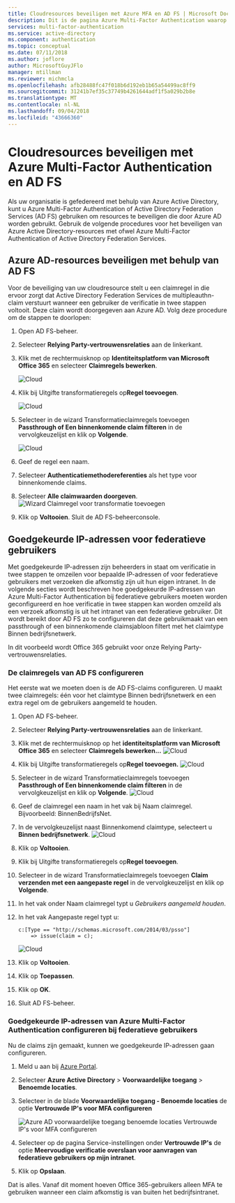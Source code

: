 ```yaml
---
title: Cloudresources beveiligen met Azure MFA en AD FS | Microsoft Docs
description: Dit is de pagina Azure Multi-Factor Authentication waarop wordt beschreven hoe u aan de slag kunt met Azure MFA en AD FS in de cloud.
services: multi-factor-authentication
ms.service: active-directory
ms.component: authentication
ms.topic: conceptual
ms.date: 07/11/2018
ms.author: joflore
author: MicrosoftGuyJFlo
manager: mtillman
ms.reviewer: michmcla
ms.openlocfilehash: afb28488fc47f018b6d192eb1b65a54499ac8ff9
ms.sourcegitcommit: 31241b7ef35c37749b4261644adf1f5a029b2b8e
ms.translationtype: MT
ms.contentlocale: nl-NL
ms.lasthandoff: 09/04/2018
ms.locfileid: "43666360"
---
```

# <a name="securing-cloud-resources-with-azure-multi-factor-authentication-and-ad-fs"></a>Cloudresources beveiligen met Azure Multi-Factor Authentication en AD FS

Als uw organisatie is gefedereerd met behulp van Azure Active Directory, kunt u Azure Multi-Factor Authentication of Active Directory Federation Services (AD FS) gebruiken om resources te beveiligen die door Azure AD worden gebruikt. Gebruik de volgende procedures voor het beveiligen van Azure Active Directory-resources met ofwel Azure Multi-Factor Authentication of Active Directory Federation Services.

## <a name="secure-azure-ad-resources-using-ad-fs"></a>Azure AD-resources beveiligen met behulp van AD FS

Voor de beveiliging van uw cloudresource stelt u een claimregel in die ervoor zorgt dat Active Directory Federation Services de multipleauthn-claim verstuurt wanneer een gebruiker de verificatie in twee stappen voltooit. Deze claim wordt doorgegeven aan Azure AD. Volg deze procedure om de stappen te doorlopen:

1. Open AD FS-beheer.
2. Selecteer **Relying Party-vertrouwensrelaties** aan de linkerkant.
3. Klik met de rechtermuisknop op **Identiteitsplatform van Microsoft Office 365** en selecteer **Claimregels bewerken**.

   ![Cloud](./media/howto-mfa-adfs/trustedip1.png)

4. Klik bij Uitgifte transformatieregels op**Regel toevoegen**.

   ![Cloud](./media/howto-mfa-adfs/trustedip2.png)

5. Selecteer in de wizard Transformatieclaimregels toevoegen **Passthrough of Een binnenkomende claim filteren** in de vervolgkeuzelijst en klik op **Volgende**.

   ![Cloud](./media/howto-mfa-adfs/trustedip3.png)

6. Geef de regel een naam. 
7. Selecteer **Authenticatiemethodereferenties** als het type voor binnenkomende claims.
8. Selecteer **Alle claimwaarden doorgeven**.
    ![Wizard Claimregel voor transformatie toevoegen](./media/howto-mfa-adfs/configurewizard.png)
9. Klik op **Voltooien**. Sluit de AD FS-beheerconsole.

## <a name="trusted-ips-for-federated-users"></a>Goedgekeurde IP-adressen voor federatieve gebruikers

Met goedgekeurde IP-adressen zijn beheerders in staat om verificatie in twee stappen te omzeilen voor bepaalde IP-adressen of voor federatieve gebruikers met verzoeken die afkomstig zijn uit hun eigen intranet. In de volgende secties wordt beschreven hoe goedgekeurde IP-adressen van Azure Multi-Factor Authentication bij federatieve gebruikers moeten worden geconfigureerd en hoe verificatie in twee stappen kan worden omzeild als een verzoek afkomstig is uit het intranet van een federatieve gebruiker. Dit wordt bereikt door AD FS zo te configureren dat deze gebruikmaakt van een passthrough of een binnenkomende claimsjabloon filtert met het claimtype Binnen bedrijfsnetwerk.

In dit voorbeeld wordt Office 365 gebruikt voor onze Relying Party-vertrouwensrelaties.

### <a name="configure-the-ad-fs-claims-rules"></a>De claimregels van AD FS configureren

Het eerste wat we moeten doen is de AD FS-claims configureren. U maakt twee claimregels: één voor het claimtype Binnen bedrijfsnetwerk en een extra regel om de gebruikers aangemeld te houden.

1. Open AD FS-beheer.
2. Selecteer **Relying Party-vertrouwensrelaties** aan de linkerkant.
3. Klik met de rechtermuisknop op het **identiteitsplatform van Microsoft Office 365** en selecteer **Claimregels bewerken...**
   ![Cloud](./media/howto-mfa-adfs/trustedip1.png)
4. Klik bij Uitgifte transformatieregels op**Regel toevoegen.**
   ![Cloud](./media/howto-mfa-adfs/trustedip2.png)
5. Selecteer in de wizard Transformatieclaimregels toevoegen **Passthrough of Een binnenkomende claim filteren** in de vervolgkeuzelijst en klik op **Volgende**.
   ![Cloud](./media/howto-mfa-adfs/trustedip3.png)
6. Geef de claimregel een naam in het vak bij Naam claimregel. Bijvoorbeeld: BinnenBedrijfsNet.
7. In de vervolgkeuzelijst naast Binnenkomend claimtype, selecteert u **Binnen bedrijfsnetwerk**.
   ![Cloud](./media/howto-mfa-adfs/trustedip4.png)
8. Klik op **Voltooien**.
9. Klik bij Uitgifte transformatieregels op**Regel toevoegen**.
10. Selecteer in de wizard Transformatieclaimregels toevoegen **Claim verzenden met een aangepaste regel** in de vervolgkeuzelijst en klik op **Volgende**.
11. In het vak onder Naam claimregel typt u *Gebruikers aangemeld houden*.
12. In het vak Aangepaste regel typt u:

        c:[Type == "http://schemas.microsoft.com/2014/03/psso"]
            => issue(claim = c);
    ![Cloud](./media/howto-mfa-adfs/trustedip5.png)
13. Klik op **Voltooien**.
14. Klik op **Toepassen**.
15. Klik op **OK**.
16. Sluit AD FS-beheer.

### <a name="configure-azure-multi-factor-authentication-trusted-ips-with-federated-users"></a>Goedgekeurde IP-adressen van Azure Multi-Factor Authentication configureren bij federatieve gebruikers

Nu de claims zijn gemaakt, kunnen we goedgekeurde IP-adressen gaan configureren.

1. Meld u aan bij [Azure Portal](https://portal.azure.com).
2. Selecteer **Azure Active Directory** > **Voorwaardelijke toegang** > **Benoemde locaties**.
3. Selecteer in de blade **Voorwaardelijke toegang - Benoemde locaties** de optie **Vertrouwde IP's voor MFA configureren**

   ![Azure AD voorwaardelijke toegang benoemde locaties Vertrouwde IP's voor MFA configureren](./media/howto-mfa-adfs/trustedip6.png)

4. Selecteer op de pagina Service-instellingen onder **Vertrouwde IP's** de optie **Meervoudige verificatie overslaan voor aanvragen van federatieve gebruikers op mijn intranet**.  
5. Klik op **Opslaan**.

Dat is alles. Vanaf dit moment hoeven Office 365-gebruikers alleen MFA te gebruiken wanneer een claim afkomstig is van buiten het bedrijfsintranet.
